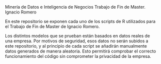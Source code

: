 Minería de Datos e Inteligencia de Negocios
Trabajo de Fin de Master. Ignacio Romero

En este repositorio se exponen cada uno de los scripts de R utilizados para el Trabajo de Fin de Master de Ignacio Romero.

Los distintos modelos que se prueban están basados en datos reales de una empresa.
Por motivos de seguridad, esos datos no serán subidos a este repositorio, y al principio de cada script se añadirán manualmente datos generados de manera aleatoria. Esto permitirá comprobar el correcto funcionamiento del código sin comprometer la privacidad de la empresa.
